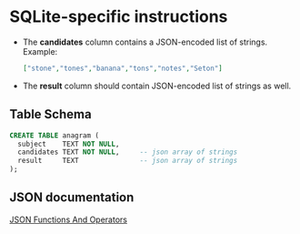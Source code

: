 # SQLite-specific instructions

* The **candidates** column contains a JSON-encoded list of strings.
  Example:
  ```json
  ["stone","tones","banana","tons","notes","Seton"]
  ```
* The **result** column should contain JSON-encoded list of strings as well.

## Table Schema

```sql
CREATE TABLE anagram (
  subject    TEXT NOT NULL,
  candidates TEXT NOT NULL,     -- json array of strings
  result     TEXT               -- json array of strings
);
```

## JSON documentation

[JSON Functions And Operators][json-docs]

[json-docs]: https://www.sqlite.org/json1.htm
